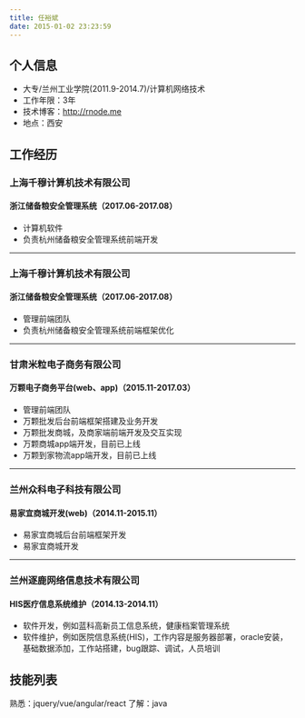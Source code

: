 ```yaml
---
title: 任裕斌
date: 2015-01-02 23:23:59
---
```


## 个人信息
 - 大专/兰州工业学院(2011.9-2014.7)/计算机网络技术
 - 工作年限：3年
 - 技术博客：http://rnode.me
 - 地点：西安

## 工作经历

### 上海千穆计算机技术有限公司
#### 浙江储备粮安全管理系统（2017.06-2017.08）
 - 计算机软件
 - 负责杭州储备粮安全管理系统前端开发
---
### 上海千穆计算机技术有限公司
#### 浙江储备粮安全管理系统（2017.06-2017.08）
 - 管理前端团队
 - 负责杭州储备粮安全管理系统前端框架优化
---
### 甘肃米粒电子商务有限公司
#### 万颗电子商务平台(web、app)（2015.11-2017.03）
 - 管理前端团队
 - 万颗批发后台前端框架搭建及业务开发
 - 万颗批发商城，及商家端前端开发及交互实现
 - 万颗商城app端开发，目前已上线
 - 万颗到家物流app端开发，目前已上线
---
### 兰州众科电子科技有限公司
#### 易家宜商城开发(web)（2014.11-2015.11）
 - 易家宜商城后台前端框架开发
 - 易家宜商城开发
---
### 兰州逐鹿网络信息技术有限公司
#### HIS医疗信息系统维护（2014.13-2014.11）
 - 软件开发，例如蓝科高新员工信息系统，健康档案管理系统
 - 软件维护，例如医院信息系统(HIS)，工作内容是服务器部署，oracle安装，基础数据添加，工作站搭建，bug跟踪、调试，人员培训

## 技能列表
熟悉：jquery/vue/angular/react
了解：java